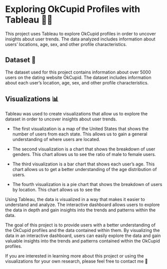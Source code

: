 # Exploring OkCupid Profiles with Tableau 🧑‍💻
This project uses Tableau to explore OkCupid profiles in order to uncover insights about user trends. The data analyzed includes information about users’ locations, age, sex, and other profile characteristics.

## Dataset 🔢
The dataset used for this project contains information about over 5000 users on the dating website OkCupid. The dataset includes information about each user’s location, age, sex, and other profile characteristics.

## Visualizations 📊
Tableau was used to create visualizations that allow us to explore the dataset in order to uncover insights about user trends.

- The first visualization is a map of the United States that shows the number of users from each state. This allows us to gain a general understanding of where users are located.

- The second visualization is a chart that shows the breakdown of user genders. This chart allows us to see the ratio of male to female users.

- The third visualization is a bar chart that shows each user’s age. This chart allows us to get a better understanding of the age distribution of users.

- The fourth visualization is a pie chart that shows the breakdown of users by location. This chart allows us to see the

Using Tableau, the data is visualized in a way that makes it easier to understand and analyze. The interactive dashboard allows users to explore the data in depth and gain insights into the trends and patterns within the data.

The goal of this project is to provide users with a better understanding of the OkCupid profiles and the data contained within them. By visualizing the data in an interactive dashboard, users can easily explore the data and gain valuable insights into the trends and patterns contained within the OkCupid profiles.

If you are interested in learning more about this project or using the visualizations for your own research, please feel free to contact me 🤗